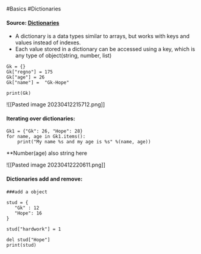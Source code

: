 #Basics #Dictionaries

#### Source: [Dictionaries](https://www.learnpython.org/en/Dictionaries)

* A dictionary is a data types similar to arrays, but works with keys and values instead of indexes.
* Each value stored in a dictionary can be accessed using a key, which is any type of object(string, number, list)
```
Gk = {}
Gk["regno"] = 175
Gk["age"] = 26
Gk["name"] =  "Gk-Hope"

print(Gk)
```

![[Pasted image 20230412215712.png]]

#### Iterating over dictionaries:

```
Gk1 = {"Gk": 26, "Hope": 28}
for name, age in Gk1.items():
    print("My name %s and my age is %s" %(name, age))

```

**Number(age) also string here

![[Pasted image 20230412220611.png]]


#### Dictionaries add and remove:

```
###add a object

stud = {
   "Gk" : 12
   "Hope": 16
}

stud["hardwork"] = 1

del stud["Hope"]
print(stud)
```